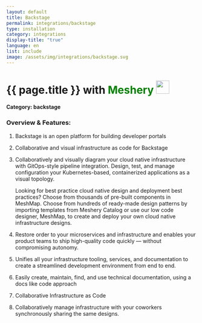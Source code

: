 ```yaml
---
layout: default
title: Backstage
permalink: integrations/backstage
type: installation
category: integrations
display-title: "true"
language: en
list: include
image: /assets/img/integrations/backstage.svg
---
```


<h1>{{ page.title }} with <span style="font-weight: bold; color: green;">Meshery</span> <img src="{{ page.image }}" style="width: 35px; height: 35px;" /></h1>


#### Category: backstage

### Overview & Features:
1. Backstage is an open platform for building developer portals

2. Collaborative and visual infrastructure as code for Backstage

4. 
    Collaboratively and visually diagram your cloud native infrastructure with GitOps-style pipeline integration. Design, test, and manage configuration your Kubernetes-based, containerized applications as a visual topology.



    Looking for best practice cloud native design and deployment best practices? Choose from thousands of pre-built components in MeshMap. Choose from hundreds of ready-made design patterns by importing templates from Meshery Catalog or use our low code designer, MeshMap, to create and deploy your own cloud native infrastructure designs.



5. Restore order to your microservices and infrastructure and enables your product teams to ship high-quality code quickly — without compromising autonomy.

6. Unifies all your infrastructure tooling, services, and documentation to create a streamlined development environment from end to end.

7. Easily create, maintain, find, and use technical documentation, using a docs like code approach

8. Collaborative Infrastructure as Code

9. Collaboratively manage infrastructure with your coworkers synchronously sharing the same designs.

